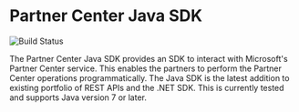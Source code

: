# Partner Center Java SDK

![Build Status](https://dev.azure.com/partnercenter/sdk/_apis/build/status/partner-center-java-CI)

The Partner Center Java SDK provides an SDK to interact with Microsoft's Partner Center service. This enables the partners to perform the Partner Center operations programmatically. The Java SDK is the latest addition to existing portfolio of REST APIs and the .NET SDK. This is currently tested and supports Java version 7 or later.